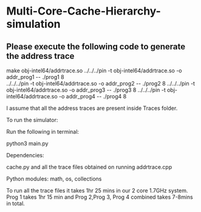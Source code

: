 # Multi-Core-Cache-Hierarchy-simulation
Please execute the following code to generate the address trace
-----------------------------------------------------------------------
make obj-intel64/addrtrace.so
../../../pin -t obj-intel64/addrtrace.so -o addr_prog1 -- ./prog1 8  
../../../pin -t obj-intel64/addrtrace.so -o addr_prog2 -- ./prog2 8
../../../pin -t obj-intel64/addrtrace.so -o addr_prog3 -- ./prog3 8
../../../pin -t obj-intel64/addrtrace.so -o addr_prog4 -- ./prog4 8

I assume that all the address traces are present inside Traces folder.

To run the simulator:

Run the following in terminal:

python3 main.py

Dependencies:

cache.py and all the trace files obtained on running addrtrace.cpp

Python modules: math, os, collections


To run all the trace files it takes 1hr 25 mins in our 2 core 1.7GHz system.
Prog 1 takes 1hr 15 min and Prog 2,Prog 3, Prog 4 combined takes 7-8mins in total.
